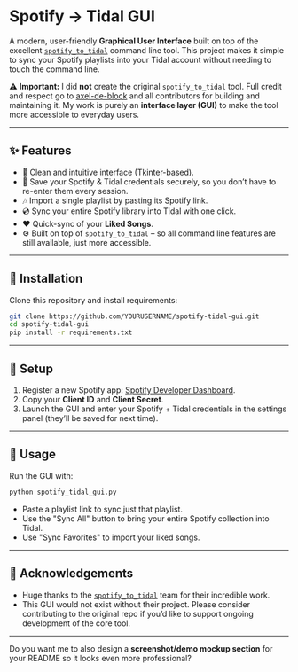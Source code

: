 # Spotify → Tidal GUI

A modern, user-friendly **Graphical User Interface** built on top of the excellent [`spotify_to_tidal`](https://github.com/spotify2tidal/spotify_to_tidal) command line tool.
This project makes it simple to sync your Spotify playlists into your Tidal account without needing to touch the command line.

⚠️ **Important:** I did **not** create the original `spotify_to_tidal` tool. Full credit and respect go to [axel-de-block](https://github.com/axel-de-block) and all contributors for building and maintaining it. My work is purely an **interface layer (GUI)** to make the tool more accessible to everyday users.

---

## ✨ Features

* 🎨 Clean and intuitive interface (Tkinter-based).
* 🔑 Save your Spotify & Tidal credentials securely, so you don’t have to re-enter them every session.
* 🎶 Import a single playlist by pasting its Spotify link.
* 💿 Sync your entire Spotify library into Tidal with one click.
* ❤️ Quick-sync of your **Liked Songs**.
* ⚙️ Built on top of `spotify_to_tidal` – so all command line features are still available, just more accessible.

---

## 🚀 Installation

Clone this repository and install requirements:

```bash
git clone https://github.com/YOURUSERNAME/spotify-tidal-gui.git
cd spotify-tidal-gui
pip install -r requirements.txt
```

---

## 🔧 Setup

1. Register a new Spotify app: [Spotify Developer Dashboard](https://developer.spotify.com/dashboard).
2. Copy your **Client ID** and **Client Secret**.
3. Launch the GUI and enter your Spotify + Tidal credentials in the settings panel (they’ll be saved for next time).

---

## 🎵 Usage

Run the GUI with:

```bash
python spotify_tidal_gui.py
```

* Paste a playlist link to sync just that playlist.
* Use the "Sync All" button to bring your entire Spotify collection into Tidal.
* Use "Sync Favorites" to import your liked songs.

---

## 🙏 Acknowledgements

* Huge thanks to the [`spotify_to_tidal`](https://github.com/spotify2tidal/spotify_to_tidal) team for their incredible work.
* This GUI would not exist without their project. Please consider contributing to the original repo if you’d like to support ongoing development of the core tool.

---

Do you want me to also design a **screenshot/demo mockup section** for your README so it looks even more professional?
